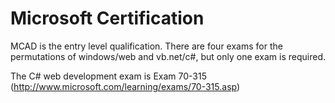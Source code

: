 # Microsoft Certification


MCAD is the entry level qualification.  There are four exams for the permutations of windows/web and vb.net/c#, but only one exam is required.

The C# web development exam is Exam 70-315 (http://www.microsoft.com/learning/exams/70-315.asp)